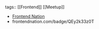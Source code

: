 tags:: [[Frontend]] [[Meetup]]

- [Frontend Nation](https://frontendnation.com/)
- frontendnation.com/badge/QEy2k33z0T
